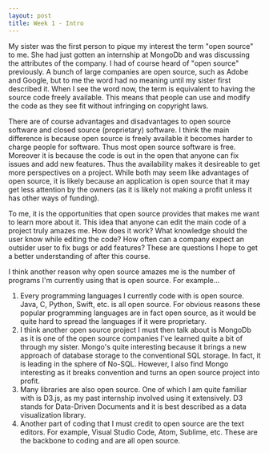 ```yaml
---
layout: post
title: Week 1 - Intro
---
```


My sister was the first person to pique my interest the term "open source" to me. She had just gotten an internship at MongoDb and was discussing the attributes of the company. I had of course heard of "open source" previously. A bunch of large companies are open source, such as Adobe and Google, but to me the word had no meaning until my sister first described it. When I see the word now, the term is equivalent to having the source code freely available. This means that people can use and modify the code as they see fit without infringing on copyright laws. 

There are of course advantages and disadvantages to open source software and closed source (proprietary) software. I think the main difference is because open source is freely available it becomes harder to charge people for software. Thus most open source software is free. Moreover it is because the code is out in the open that anyone can fix issues and add new features. Thus the availability makes it desireable to get more perspectives on a project. While both may seem like advantages of open source, it is likely because an application is open source that it may get less attention by the owners (as it is likely not making a profit unless it has other ways of funding). 

To me, it is the opportunities that open source provides that makes me want to learn more about it. This idea that anyone can edit the main code of a project truly amazes me. How does it work? What knowledge should the user know while editing the code? How often can a company expect an outsider user to fix bugs or add features? These are questions I hope to get a better understanding of after this course. 

I think another reason why open source amazes me is the number of programs I'm currently using that is open source. For example...
1. Every programming languages I currently code with is open source. Java, C, Python, Swift, etc. is all open source. For obvious reasons these popular programming languages are in fact open source, as it would be quite hard to spread the languages if it were proprietary. 
2. I think another open source project I must then talk about is MongoDb as it is one of the open source companies I've learned quite a bit of through my sister. Mongo's quite interesting because it brings a new approach of database storage to the conventional SQL storage. In fact, it is leading in the sphere of No-SQL. However, I also find Mongo interesting as it breaks convention and turns an open source project into profit.
3. Many libraries are also open source. One of which I am quite familiar with is D3.js, as my past internship involved using it extensively. D3 stands for Data-Driven Documents and it is best described as a data visualization library. 
4. Another part of coding that I must credit to open source are the text editors. For example, Visual Studio Code, Atom, Sublime, etc. These are the backbone to coding and are all open source. 
